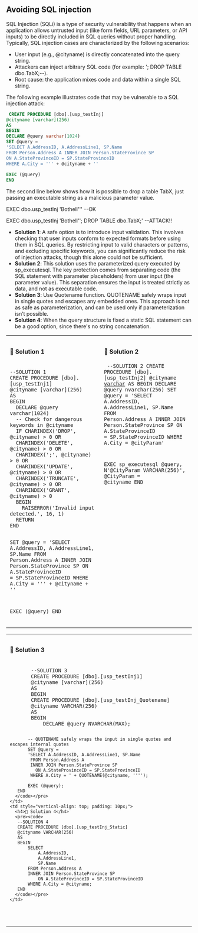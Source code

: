 ## Avoiding SQL injection
SQL Injection (SQLi) is a type of security vulnerability that happens when an application allows untrusted input (like form fields, URL parameters, or API inputs) to be directly included in SQL queries without proper handling. Typically, SQL injection cases are characterized by the following scenarios:
- User input (e.g., @cityname) is directly concatenated into the query string.
- Attackers can inject arbitrary SQL code (for example: '; DROP TABLE dbo.TabX;--).
- Root cause: the application mixes code and data within a single SQL string.

The following example illustrates code that may be vulnerable to a SQL injection attack:
 
```sql
 CREATE PROCEDURE [dbo].[usp_testInj]
@cityname [varchar](256)
AS
BEGIN
DECLARE @query varchar(1024)
SET @query = 
'SELECT A.AddressID, A.AddressLine1, SP.Name
FROM Person.Address A INNER JOIN Person.StateProvince SP 
ON A.StateProvinceID = SP.StateProvinceID 
WHERE A.City = ''' + @cityname + ''
  
EXEC (@query)
END
```
The second line below shows how it is possible to drop a table TabX, just passing an executable string as a malicious parameter value.

EXEC dbo.usp_testInj 'Bothell'''  --OK

EXEC dbo.usp_testInj 'Bothell''; DROP TABLE dbo.TabX;'   --ATTACK!!

- **Solution 1**: A safe option is to introduce input validation. This involves checking that user inputs conform to expected formats before using them in SQL queries. By restricting input to valid characters or patterns, and excluding specific keywords, you can significantly reduce the risk of injection attacks, though this alone could not be sufficient.
- **Solution 2**: This solution uses the parameterized query executed by sp_executesql. The key protection comes from separating code (the SQL statement with parameter placeholders) from user input (the parameter value). This separation ensures the input is treated strictly as data, and not as executable code.
- **Solution 3**: Use Quotename function. QUOTENAME safely wraps input in single quotes and escapes any embedded ones. This approach is not as safe as parameterization, and can be used only if parameterization isn’t possible.
- **Solution 4**: When the query structure is fixed a static SQL statement can be a good option, since there's no string concatenation.

<table>
  <tr>
    <td style="vertical-align: top; padding: 10px;">
      <h4>🔹 Solution 1</h4>
      <pre><code>
--SOLUTION 1
CREATE PROCEDURE [dbo].[usp_testInj1]
@cityname [varchar](256)
AS
BEGIN
  DECLARE @query varchar(1024)
  -- Check for dangerous keywords in @cityname 
  IF CHARINDEX('DROP', @cityname) > 0 OR 
  CHARINDEX('DELETE', @cityname) > 0 OR
  CHARINDEX(';', @cityname) > 0 OR
  CHARINDEX('UPDATE', @cityname) > 0 OR
  CHARINDEX('TRUNCATE', @cityname) > 0 OR
  CHARINDEX('GRANT', @cityname) > 0
  BEGIN
    RAISERROR('Invalid input detected.', 16, 1)
  RETURN
END

SET @query =
'SELECT A.AddressID, A.AddressLine1, SP.Name
 FROM Person.Address A
 INNER JOIN Person.StateProvince SP
 ON A.StateProvinceID = SP.StateProvinceID
 WHERE A.City = ''' + @cityname + ''

EXEC (@query)
END
      </code></pre>
    </td>
    <td style="vertical-align: top; padding: 10px;">
      <h4>🔹 Solution 2</h4>
      <pre><code>
--SOLUTION 2
CREATE PROCEDURE [dbo].[usp_testInj2]
@cityname [varchar](256)
AS
BEGIN
  DECLARE @query nvarchar(256)
  SET @query = 
  'SELECT A.AddressID, A.AddressLine1, SP.Name
   FROM Person.Address A 
   INNER JOIN Person.StateProvince SP 
   ON A.StateProvinceID = SP.StateProvinceID 
   WHERE A.City = @cityParam'

  EXEC sp_executesql @query,
  N'@CityParam VARCHAR(256)',
  @CityParam = @cityname
END
      </code></pre>
    </td>
  </tr>
</table>

<table>
  <tr>
    <td style="vertical-align: top; padding: 10px;">
      <h4>🔹 Solution 3</h4>
      <pre><code>
       --SOLUTION 3
       CREATE PROCEDURE [dbo].[usp_testInj1]
       @cityname [varchar](256)
       AS
       BEGIN
       CREATE PROCEDURE [dbo].[usp_testInj_Quotename]
       @cityname VARCHAR(256)
       AS
       BEGIN
           DECLARE @query NVARCHAR(MAX);
       
           -- QUOTENAME safely wraps the input in single quotes and escapes internal quotes
           SET @query = 
           'SELECT A.AddressID, A.AddressLine1, SP.Name
            FROM Person.Address A
            INNER JOIN Person.StateProvince SP 
              ON A.StateProvinceID = SP.StateProvinceID
            WHERE A.City = ' + QUOTENAME(@cityname, '''');
       
           EXEC (@query);
       END
      </code></pre>
    </td>
    <td style="vertical-align: top; padding: 10px;">
      <h4>🔹 Solution 4</h4>
      <pre><code> 
       --SOLUTION 4
       CREATE PROCEDURE [dbo].[usp_testInj_Static]
       @cityname VARCHAR(256)
       AS
       BEGIN
           SELECT 
               A.AddressID, 
               A.AddressLine1, 
               SP.Name
           FROM Person.Address A
           INNER JOIN Person.StateProvince SP 
               ON A.StateProvinceID = SP.StateProvinceID
           WHERE A.City = @cityname;
       END
      </code></pre>
    </td>
  </tr>
</table>
